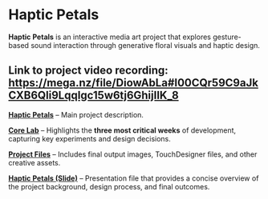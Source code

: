 # Haptic Petals

**Haptic Petals** is an interactive media art project that explores gesture-based sound interaction through generative floral visuals and haptic design.

## Link to project video recording: https://mega.nz/file/DiowAbLa#I00CQr59C9aJkCXB6Qli9LqqIgc15w6tj6GhijIIK_8

**[Haptic Petals](https://github.com/Mingzhao-Du/HapticPetals-Interactive-Art/blob/main/Haptic%20Petals.md)** – Main project description.

**[Core Lab](https://github.com/Mingzhao-Du/HapticPetals-Interactive-Art/tree/main/Core%20Lab)** – Highlights the **three most critical weeks** of development, capturing key experiments and design decisions.

**[Project Files](https://github.com/Mingzhao-Du/HapticPetals-Interactive-Art/tree/main/Project%20Files)** – Includes final output images, TouchDesigner files, and other creative assets.

**[Haptic Petals (Slide)](https://github.com/Mingzhao-Du/HapticPetals-Interactive-Art/blob/main/Haptic%20Petals%20(Slide).pdf)** –   Presentation file that provides a concise overview of the project background, design process, and final outcomes.
